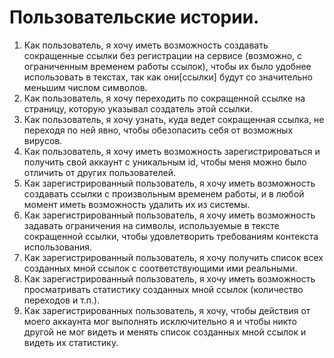 # Пользовательские истории.

1. Как пользователь, я хочу иметь возможность создавать сокращенные ссылки без регистрации на сервисе (возможно, с ограниченным временем работы ссылок), чтобы их было удобнее использовать в текстах, так как они[ccылки] будут со значительно меньшим числом символов.
2. Как пользователь, я хочу переходить по сокращенной ссылке на страницу, которую указывал создатель этой ссылки.
3. Как пользователь, я хочу узнать, куда ведет сокращенная ссылка, не переходя по ней явно, чтобы обезопасить себя от возможных вирусов.
4. Как пользователь, я хочу иметь возможность зарегистрироваться и получить свой аккаунт с уникальным id, чтобы меня можно было отличить от других пользователей.
5. Как зарегистрированный пользователь, я хочу иметь возможность создавать ссылки с произвольным временем работы, и в любой момент иметь возможность удалить их из системы.
6. Как зарегистрированный пользователь, я хочу иметь возможность задавать ограничения на символы, используемые в тексте сокращенной ссылки, чтобы удовлетворить требованиям контекста использования.
7. Как зарегистрированный пользователь, я хочу получить список всех созданных мной ссылок с соответствующими ими реальными.
8. Как зарегистрированный пользователь, я хочу иметь возможность просматривать статистику созданных мной ссылок (количество переходов и т.п.).
9. Как зарегистрированных пользователь, я хочу, чтобы действия от моего аккаунта мог выполнять исключительно я и чтобы никто другой не мог видеть и менять список созданных мной ссылок и видеть их статистику.
